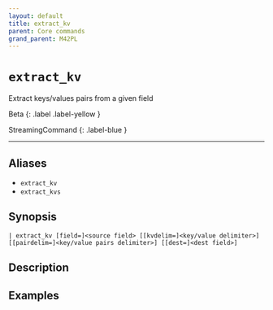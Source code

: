 ```yaml
---
layout: default
title: extract_kv
parent: Core commands
grand_parent: M42PL
---
```


# `extract_kv`

Extract keys/values pairs from a given field

Beta
{: .label .label-yellow }

StreamingCommand
{: .label-blue }

---


## Aliases

* `extract_kv`
* `extract_kvs`

## Synopsis

```shell
| extract_kv [field=]<source field> [[kvdelim=]<key/value delimiter>] [[pairdelim=]<key/value pairs delimiter>] [[dest=]<dest field>]
```

## Description

## Examples


